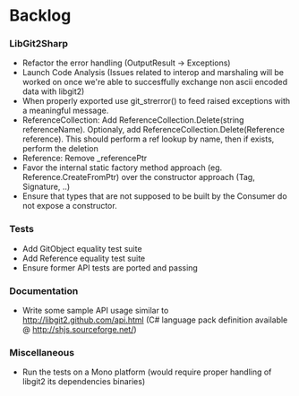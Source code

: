 # Backlog

### LibGit2Sharp

 - Refactor the error handling (OutputResult -> Exceptions)
 - Launch Code Analysis (Issues related to interop and marshaling will be worked on once we're able to succesffully exchange non ascii encoded data with libgit2)
 - When properly exported use git_strerror() to feed raised exceptions with a meaningful message.
 - ReferenceCollection: Add ReferenceCollection.Delete(string referenceName). Optionaly, add ReferenceCollection.Delete(Reference reference). This should perform a ref lookup by name, then if exists, perform the deletion
 - Reference: Remove _referencePtr
 - Favor the internal static factory method approach (eg. Reference.CreateFromPtr) over the constructor approach (Tag, Signature, ..)
 - Ensure that types that are not supposed to be built by the Consumer do not expose a constructor.

### Tests

 - Add GitObject equality test suite
 - Add Reference equality test suite
 - Ensure former API tests are ported and passing

### Documentation

 - Write some sample API usage similar to http://libgit2.github.com/api.html (C# language pack definition available @ http://shjs.sourceforge.net/)
 
### Miscellaneous

 - Run the tests on a Mono platform (would require proper handling of libgit2 its dependencies binaries)
 
